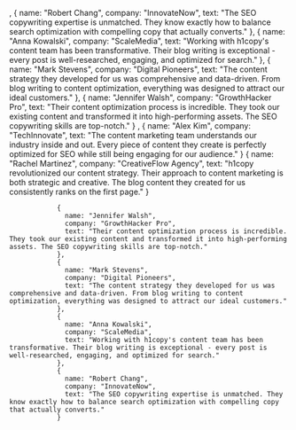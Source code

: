 ,
                {
                  name: "Robert Chang",
                  company: "InnovateNow",
                  text: "The SEO copywriting expertise is unmatched. They know exactly how to balance search optimization with compelling copy that actually converts."
                },
                {
                  name: "Anna Kowalski",
                  company: "ScaleMedia",
                  text: "Working with h1copy's content team has been transformative. Their blog writing is exceptional - every post is well-researched, engaging, and optimized for search."
                },
                {
                  name: "Mark Stevens",
                  company: "Digital Pioneers",
                  text: "The content strategy they developed for us was comprehensive and data-driven. From blog writing to content optimization, everything was designed to attract our ideal customers."
                },
                {
                  name: "Jennifer Walsh",
                  company: "GrowthHacker Pro",
                  text: "Their content optimization process is incredible. They took our existing content and transformed it into high-performing assets. The SEO copywriting skills are top-notch."
                }
                ,
                {
                  name: "Alex Kim",
                  company: "TechInnovate",
                  text: "The content marketing team understands our industry inside and out. Every piece of content they create is perfectly optimized for SEO while still being engaging for our audience."
                }
                {
                  name: "Rachel Martinez",
                  company: "CreativeFlow Agency",
                  text: "h1copy revolutionized our content strategy. Their approach to content marketing is both strategic and creative. The blog content they created for us consistently ranks on the first page."
                }




                {
                  name: "Jennifer Walsh",
                  company: "GrowthHacker Pro",
                  text: "Their content optimization process is incredible. They took our existing content and transformed it into high-performing assets. The SEO copywriting skills are top-notch."
                },
                {
                  name: "Mark Stevens",
                  company: "Digital Pioneers",
                  text: "The content strategy they developed for us was comprehensive and data-driven. From blog writing to content optimization, everything was designed to attract our ideal customers."
                },
                {
                  name: "Anna Kowalski",
                  company: "ScaleMedia",
                  text: "Working with h1copy's content team has been transformative. Their blog writing is exceptional - every post is well-researched, engaging, and optimized for search."
                },
                {
                  name: "Robert Chang",
                  company: "InnovateNow",
                  text: "The SEO copywriting expertise is unmatched. They know exactly how to balance search optimization with compelling copy that actually converts."
                }